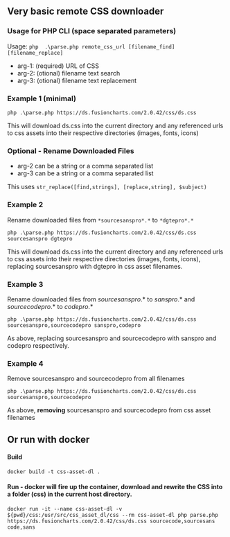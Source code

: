 ## Very basic remote CSS downloader

### **Usage** for PHP CLI (space separated parameters)

Usage: `php  .\parse.php remote_css_url [filename_find] [filename_replace]`

* arg-1: (required) URL of CSS
* arg-2: (otional) filename text search
* arg-3: (otional) filename text replacement

### Example 1 (minimal)

`php .\parse.php https://ds.fusioncharts.com/2.0.42/css/ds.css`

This will download ds.css into the current directory and any referenced urls to css assets into their respective directories (images, fonts, icons)

### Optional - Rename Downloaded Files

* arg-2 can be a string or a comma separated list
* arg-3 can be a string or a comma separated list

This uses `str_replace([find,strings], [replace,string], $subject)`

### Example 2

Rename downloaded files from `*sourcesanspro*.*` to `*dgtepro*.*`

`php .\parse.php https://ds.fusioncharts.com/2.0.42/css/ds.css sourcesanspro dgtepro`

This will download ds.css into the current directory and any referenced urls to css assets into their respective directories (images, fonts, icons), replacing sourcesanspro with dgtepro in css asset filenames.

### Example 3

Rename downloaded files from *sourcesanspro*.* to *sanspro*.* and *sourcecodepro*.* to *codepro*.*

`php .\parse.php https://ds.fusioncharts.com/2.0.42/css/ds.css sourcesanspro,sourcecodepro sanspro,codepro`

As above, replacing sourcesanspro and sourcecodepro with sanspro and codepro respectively.

### Example 4

Remove sourcesanspro and sourcecodepro from all filenames

`php .\parse.php https://ds.fusioncharts.com/2.0.42/css/ds.css sourcesanspro,sourcecodepro`

As above, **removing** sourcesanspro and sourcecodepro from css asset filenames

## Or run with docker

#### Build

`docker build -t css-asset-dl .`

#### Run - docker will fire up the container, download and rewrite the CSS into a folder (css) in the current host directory.

`docker run -it --name css-asset-dl -v ${pwd}/css:/usr/src/css_asset_dl/css --rm css-asset-dl php parse.php https://ds.fusioncharts.com/2.0.42/css/ds.css sourcecode,sourcesans code,sans`


